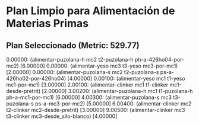 # Plan Limpio para Alimentación de Materias Primas

## Plan Seleccionado (Metric: 529.77)

0.00000: (alimentar-puzolana-h mc2 t2-puzolana-h ph-a-426ho04-por-mc2) [6.00000]
0.00000: (alimentar-yeso mc3 t3-yeso mc3-por-mc1) [2.00000]
0.00000: (alimentar-puzolana-s mc2 t2-puzolana-s ps-a-426ho02-por-426ho04) [4.00000]
0.00100: (alimentar-yeso mc1 t1-yeso mc1-por-mc1) [3.00000]
2.00100: (alimentar-clinker mc1 t1-clinker mc1-desde-pretrit) [2.00000]
3.00200: (alimentar-puzolana-h mc1 t1-puzolana-h ph-a-mc1-por-mc1) [6.00000]
4.00300: (alimentar-puzolana-s mc3 t3-puzolana-s ps-a-mc3-por-mc2) [5.00000]
6.00400: (alimentar-clinker mc2 t2-clinker mc2-desde-pretrit) [3.00000]
9.00500: (alimentar-clinker mc3 t3-clinker mc3-desde_silo-blanco) [4.00000]